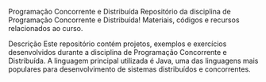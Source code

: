 Programação Concorrente e Distribuída
Repositório da disciplina de Programação Concorrente e Distribuída! Materiais, códigos e recursos relacionados ao curso.

Descrição
Este repositório contém projetos, exemplos e exercícios desenvolvidos durante a disciplina de Programação Concorrente e Distribuída. A linguagem principal utilizada é Java, uma das linguagens mais populares para desenvolvimento de sistemas distribuídos e concorrentes.
